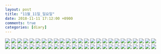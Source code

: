 ```yaml
---
layout: post
title: "11월_11일_일요일"
date: 2018-11-11 17:12:00 +0900
comments: true 
categories: [diary] 
---
```

![](https://blogfiles.pstatic.net/MjAxODExMTFfMTUw/MDAxNTQxOTIzODk5MjIx.ezf4vDBRkh-gm0kkWZt6gLKTUFSh0mtvLk0NHCttbuAg.qKJ9-vuHx9ADrWePjuxqIWBEbBlyyOSQyQTHwC2BKxEg.JPEG.hotleve/NaverBlog_20181111_171138_00.jpg?type=w1) 
![](https://blogfiles.pstatic.net/MjAxODExMTFfMzMg/MDAxNTQxOTIzODk5NjU4.X_RMgyTIt0NU4xBF9cEGwWTrWmdo8B83KN5q-_Sr0Ikg.jcp4AJoZqSOUsFjCMwfhTx8pgVOggJNEUbtfxSKF0c4g.JPEG.hotleve/NaverBlog_20181111_171139_01.jpg?type=w1) 
![](https://blogfiles.pstatic.net/MjAxODExMTFfMjgg/MDAxNTQxOTIzOTAwMTA2.BN4NlAtYojlJ-Fl3Cb9JMfhjrV1SNDfkx4C_SDf7y28g._fT3Ayj6FUl-5aoPZbPkD8c2T2z7sBpQBPXeprD2Rccg.JPEG.hotleve/NaverBlog_20181111_171139_02.jpg?type=w1) 
![](https://blogfiles.pstatic.net/MjAxODExMTFfNDAg/MDAxNTQxOTIzOTAwNjYw.d1lg3UQn_pMAyNYD62DCh7Fu80Sz7wU-VFTWSzBB5Mkg.C0BFNtUA2EhpIo3MJGpSXLL0uEFBgYtDsG5-wzb0ypQg.JPEG.hotleve/NaverBlog_20181111_171140_03.jpg?type=w1) 
![](https://blogfiles.pstatic.net/MjAxODExMTFfMjQg/MDAxNTQxOTIzOTAxMTk2.F_Gy6qBWNWZV2OhmMHHPQCM4xRJKmbu74B-OgfKasMog.rtPRC3sam_eWic02ppsgr7p3wsalwkBW9Q3o2JY1MTIg.JPEG.hotleve/NaverBlog_20181111_171140_04.jpg?type=w1) 
![](https://blogfiles.pstatic.net/MjAxODExMTFfMTE5/MDAxNTQxOTIzOTAxNjIx.0l5l95mzgVcwy8HLyPSu6TZUspId4NVduUQ1ZE-vhBIg.Bnp2LKe53CFycOWMhi_3hC9QDSPFVx9y3prl7-D0OLog.JPEG.hotleve/NaverBlog_20181111_171141_05.jpg?type=w1) 
![](https://blogfiles.pstatic.net/MjAxODExMTFfMjg5/MDAxNTQxOTIzOTAyMjA4.9k2947sZ6_vbnts8MG4HnkIOkeQqbgQDH1VuhI0vfLkg.N7HyaHJKVaYSqH3zRLObsCNpl5FEzv4k2oT9CF_17bMg.JPEG.hotleve/NaverBlog_20181111_171141_06.jpg?type=w1) 
![](https://blogfiles.pstatic.net/MjAxODExMTFfMjc0/MDAxNTQxOTIzOTAyNzA3.gwdXT6Mg08URlPmZ-W1l_vhZMJs_eRMo71nc97DKEF4g.Zjjfxzat7m418GY9F8MpmhNexNA5RqG0bTz3MEM6_HQg.JPEG.hotleve/NaverBlog_20181111_171142_07.jpg?type=w1) 
![](https://blogfiles.pstatic.net/MjAxODExMTFfNTcg/MDAxNTQxOTIzOTA0ODQz.p4DN1CXKQp66EczGZbp4NUKgGKM-UMTUh3nolelvo2Ig.F2yNTJqKl9yr1fT1fmlYbzO-8098wI5BYqYDonyVFDEg.JPEG.hotleve/NaverBlog_20181111_171143_08.jpg?type=w1) 
![](https://blogfiles.pstatic.net/MjAxODExMTFfMTM2/MDAxNTQxOTIzOTA1ODM5.QDRFoEtuXR6k8xDaDjbXS3066mCxGXnJgg_caMk2GvQg.j75H_0REKSwDP-zYRszlmt68H6asZ7U2UICA8XwswNsg.JPEG.hotleve/NaverBlog_20181111_171145_09.jpg?type=w1) 
![](https://blogfiles.pstatic.net/MjAxODExMTFfMTg0/MDAxNTQxOTIzOTA2NDUw.UKZL-G9TGrr2e4kzLZOFhRY-zq3gZHmhOmto0nmnV0Ig.BBhCLfmbhpZvmYAFJ4THVfyiOQYsubbRRJW0E5WbQXcg.JPEG.hotleve/NaverBlog_20181111_171146_10.jpg?type=w1) 
![](https://blogfiles.pstatic.net/MjAxODExMTFfMjA2/MDAxNTQxOTIzOTA3MTQ0.xeVLO_gIdRvmTAHCdnygroEuB7o4snQ2Iz-1Fu3NhkAg.3cFbe2cbKLF9j04qfxGPnpn2aJEn0AUr8msRkDrvUVUg.JPEG.hotleve/NaverBlog_20181111_171146_11.jpg?type=w1) 
![](https://blogfiles.pstatic.net/MjAxODExMTFfMjg2/MDAxNTQxOTIzOTA3NzI0.wDMoaAbu3llN65iiJI_vp8gqrNskuOXt8VIWNsFh_D0g.QENSGmI_nCn9-pb0eahtoxeSNbwD9C37ENzUY7oufD4g.JPEG.hotleve/NaverBlog_20181111_171147_12.jpg?type=w1) 
![](https://blogfiles.pstatic.net/MjAxODExMTFfNzcg/MDAxNTQxOTIzOTA4NDEy.Xbv6RVpNjHiyU1imvbDIYNI7FFfXxB8h9N8GYX96BNIg.yOsuX2l0VYH8_6gH2LLuiguZlyTI5WqVExD36U-vk-wg.JPEG.hotleve/NaverBlog_20181111_171148_13.jpg?type=w1) 
![](https://blogfiles.pstatic.net/MjAxODExMTFfNDAg/MDAxNTQxOTIzOTA4ODM5.lyRQbW1MhkjFBpCKyFPlyb3jZ-LzRx7kId910slh0i0g.uSpg1hByA2INNcQVEk1aRjPgOSLzZslbdCVX7WJ_cUEg.JPEG.hotleve/NaverBlog_20181111_171148_14.jpg?type=w1) 
![](https://blogfiles.pstatic.net/MjAxODExMTFfMjg3/MDAxNTQxOTIzOTA5Mzcz.GLhsPkIlTLtJKAwZst9INm4_koMYi1y3yLz_BImmDYkg.rmi2q7lNGNvLD7CyM1DexJJsqhB2dzaks9eIzoC1hLQg.JPEG.hotleve/NaverBlog_20181111_171149_15.jpg?type=w1) 
![](https://blogfiles.pstatic.net/MjAxODExMTFfMjk4/MDAxNTQxOTIzOTA5ODU3.Xn3Sm3sZK_RgMAuzDnwQaO1bc061mB4XXPFdBQbyBn8g.mQxjZzoPH6SvvBs_6RXuNXvW47S5aAFkJhhaCilsMawg.JPEG.hotleve/NaverBlog_20181111_171149_16.jpg?type=w1) 
![](https://blogfiles.pstatic.net/MjAxODExMTFfMjYx/MDAxNTQxOTIzOTEwNDg1.au5od8Qvh__uo2rADzUH6WbIoqAWuvq0Eg_QuQQ02lsg.EJrW4C1CbgwdXZ6rJTRQiixm6Lx8F9ca6SMEqSpEkNMg.JPEG.hotleve/NaverBlog_20181111_171150_17.jpg?type=w1) 
![](https://blogfiles.pstatic.net/MjAxODExMTFfMjkg/MDAxNTQxOTIzOTExMDM2.KmUuKg1SxZSh8YNMhtRgRW73FlmyyH7mnicKS0yz56cg.FCSotI3ouCNdYyfcZgVI251JxUizZ2yfy7YG42cU_Qog.JPEG.hotleve/NaverBlog_20181111_171150_18.jpg?type=w1) 
![](https://blogfiles.pstatic.net/MjAxODExMTFfMTk3/MDAxNTQxOTIzOTExNTM1.4BlyVpbI7AUjaTawSLs8XF5LFevvhj_t7-YsBH7TEKIg.UtzueK0PvWAixrOistGwTjiqT5l54hYWgUEYdHd-RMQg.JPEG.hotleve/NaverBlog_20181111_171151_19.jpg?type=w1) 
![](https://blogfiles.pstatic.net/MjAxODExMTFfMTQx/MDAxNTQxOTIzOTEyMDU0.TaDRTMfx9YC6BaehPouCHF_UQr656pelseWnPhyvbcAg.nnFD_gT3A_R-bZ4mJGCkHItN2hJog3UN-vKroido-m0g.JPEG.hotleve/NaverBlog_20181111_171151_20.jpg?type=w1) 
![](https://blogfiles.pstatic.net/MjAxODExMTFfNzMg/MDAxNTQxOTIzOTEyNjk3.aOFOh6GkcNUXLX4JH4B5fCyLJWiYEr8_ttq8OPZDppEg.zuZVOI-NTHPh520j2ytc8Mb9LzimeIp_NGHK99w1wLQg.JPEG.hotleve/NaverBlog_20181111_171152_21.jpg?type=w1) 
![](https://blogfiles.pstatic.net/MjAxODExMTFfMjgx/MDAxNTQxOTIzOTEzNDEz.eWw00rsfEQC-034xO4Et13huypf4zZ0-9ITyTgATDxEg.rqPouTzgMjaOXMxgsYw0fm2KzJivmCxvX62EAgSVRkIg.JPEG.hotleve/NaverBlog_20181111_171152_22.jpg?type=w1) 
![](https://blogfiles.pstatic.net/MjAxODExMTFfMTEz/MDAxNTQxOTIzOTEzODQy.HgYx7MR5YD3BfZ2nYNeJCCxKzdI6dEA1H9IP9gSCQFwg.a40v5ykdvFeT13U8cM30I9E0mQOfdQG5DGe4KVQ-yUMg.JPEG.hotleve/NaverBlog_20181111_171153_23.jpg?type=w1) 
![](https://blogfiles.pstatic.net/MjAxODExMTFfMTU5/MDAxNTQxOTIzOTE1MDgy.dtqsyt_P8F56Ee4dZRoHxDYGoMh0wpjKoDWOfH95hWUg.08bmRyqw3IOdZKaTxNrT8dzOQqTmzyrXvGYBt6x1Zc8g.JPEG.hotleve/NaverBlog_20181111_171154_24.jpg?type=w1) 
![](https://blogfiles.pstatic.net/MjAxODExMTFfMTgg/MDAxNTQxOTIzOTE2MDIz.TgvtLDRJEc27h8vVdUNYvWjltjJsyTc8OyKcOLpxfT0g.lujdW_gUzESVjUIM1QmGdnXvsSc29SJv2vYzkhUN3AUg.JPEG.hotleve/NaverBlog_20181111_171155_25.jpg?type=w1) 
![](https://blogfiles.pstatic.net/MjAxODExMTFfMjE4/MDAxNTQxOTIzOTE2NzA2.aef2aG0siOyzDMghor-gm18PCecvCffKQeh_drlOnNAg.xirtfuREfkttYxh-m9SRlk3i88PUApJMZLTeC3W2E08g.JPEG.hotleve/NaverBlog_20181111_171156_26.jpg?type=w1) 
![](https://blogfiles.pstatic.net/MjAxODExMTFfODkg/MDAxNTQxOTIzOTE3MTYy.hyZ-HzX6MmilIQ0HR3NzYF47u3vhULJ4-WbEjZsD38sg.S10NuCtp5DNcpx-bJOIyxcHSB7BhCUE9MBY4t3ji3Rgg.JPEG.hotleve/NaverBlog_20181111_171156_27.jpg?type=w1) 
![](https://blogfiles.pstatic.net/MjAxODExMTFfMTA0/MDAxNTQxOTIzOTE3NzAy.mxcR2Nn0BVT1RyeJf7yQ5rvd6tcQwZImSksuaEgnVG4g.oM4gEux-q_9snMftoUBMUqJDJto8B5jDFZHlyQ8TbT0g.JPEG.hotleve/NaverBlog_20181111_171157_28.jpg?type=w1) 
![](https://blogfiles.pstatic.net/MjAxODExMTFfMTg1/MDAxNTQxOTIzOTE4MTcx.w0RnpfVUi67gsKrmRhRBSKZQ7WywnZjRUJLlLi_3sJwg.HqOsTPAU7OdjmVh8Pdh-LQr1x_s-f5fcVzU_pzN-y3gg.JPEG.hotleve/NaverBlog_20181111_171157_29.jpg?type=w1) 
![](https://blogfiles.pstatic.net/MjAxODExMTFfMTY3/MDAxNTQxOTIzOTE5MDQ4.ckn4CPQAEuVzsesA4lnYHnAwAgDAURZsZGOd45fvRjQg.X3fvDqhJt_VMbb87mxqM5Q4my13GFo0K54rp33KjSgIg.JPEG.hotleve/NaverBlog_20181111_171158_30.jpg?type=w1) 
![](https://blogfiles.pstatic.net/MjAxODExMTFfMjI2/MDAxNTQxOTIzOTE5OTE3.CGgT-_5eP6IudLULrGM-9HpAWVkWcelETj2hGH6QoVcg.eBSX8vCGMbOIQo6GBwlX1FYte6qn_77MDB51tp8_xyog.JPEG.hotleve/NaverBlog_20181111_171159_31.jpg?type=w1) 
![](https://blogfiles.pstatic.net/MjAxODExMTFfMjk2/MDAxNTQxOTIzOTIwNjI3.KLPoUet1MnwL_PdPfWDrjlp8AeVicT7_JzcJfT5IaP4g.hMvFf64IwlWdU7ua2UJKZvXDZcDzYsygbwvelCJkQ4gg.JPEG.hotleve/NaverBlog_20181111_171200_32.jpg?type=w1) 
![](https://blogfiles.pstatic.net/MjAxODExMTFfMjE0/MDAxNTQxOTIzOTIyNTUy.x0iXHb9KgcPtm3v11JFelvVtabumgtXeah8sQdtGhPQg.X0HO3FMSn2XJVwhDwG3S5QvnL1QftF-2JyRvUfQDUVUg.JPEG.hotleve/NaverBlog_20181111_171200_33.jpg?type=w1) 
![](https://blogfiles.pstatic.net/MjAxODExMTFfMTM2/MDAxNTQxOTIzOTIzNjQ4.PGBjQ5wSI0bOX2ZmlW0BlFhibwh-m9Dzw6sNqSEbO20g.UkrZBT23UDnRrmSOSssTqMrKxtp7-6pEGbOBQ9Q-3ngg.JPEG.hotleve/NaverBlog_20181111_171203_34.jpg?type=w1) 
![](https://blogfiles.pstatic.net/MjAxODExMTFfMTA0/MDAxNTQxOTIzOTI0NTg0.1C9Ckq1dhjBGRbHlOyzzcq-vdL9yvpJ7v9Kbk7dZzbcg.ZboSR_dcqarmVCkS2uXVDLjQdDAEEyFnHHX3zFtVtrsg.JPEG.hotleve/NaverBlog_20181111_171203_35.jpg?type=w1) 
![](https://blogfiles.pstatic.net/MjAxODExMTFfMTkz/MDAxNTQxOTIzOTI1NDEy.-nsVT5NI6RA1BE5EO0jCXi_bAZEMDejNNRJXvlfiQHkg.oEvLXwaqjHlky6GJAuTCwzou-QN_aebWeHQrEAYl_f8g.JPEG.hotleve/NaverBlog_20181111_171204_36.jpg?type=w1) 
![](https://blogfiles.pstatic.net/MjAxODExMTFfMTEw/MDAxNTQxOTIzOTI2NDYx.64PAUuP0vdcQFQRozCYV64vDVAL8X9sflfWRdVcUYZQg.t2T4Yed_zW0dk1-sSnr8583pwpPoG8v6sYZO7FpgUWQg.JPEG.hotleve/NaverBlog_20181111_171206_37.jpg?type=w1) 
![](https://blogfiles.pstatic.net/MjAxODExMTFfMTI4/MDAxNTQxOTIzOTI3MTQw.9XAMmV2Zl7bJBq7ks2uIIlk1e-onpT515jiCCBS_wSMg.Yk3fs_HLmPfU4rHRlCQOK4jx9UU2BjBwl_xUJyT0rhMg.JPEG.hotleve/NaverBlog_20181111_171206_38.jpg?type=w1) 
![](https://blogfiles.pstatic.net/MjAxODExMTFfMTE4/MDAxNTQxOTIzOTI3Nzk5.6ICwI4Owt0IjRvZ8gVogahrPxyQn26qG0hYA2J9NF9kg.xcWtzyo8RdwqEf3sQxTzLZmzLP007F2IbUr_0BsyiYMg.JPEG.hotleve/NaverBlog_20181111_171207_39.jpg?type=w1) 
![](https://blogfiles.pstatic.net/MjAxODExMTFfMTYg/MDAxNTQxOTIzOTI4NDAz.8LetqnVRXNVQ6j3vUJVbcZAWYIJ-wpqeHNLYsit3Iw8g.CZHauUZz1yBmmnjaSrW_BWwqge_z3W1WDWsHEA0mPi4g.JPEG.hotleve/NaverBlog_20181111_171208_40.jpg?type=w1) 
![](https://blogfiles.pstatic.net/MjAxODExMTFfMTY0/MDAxNTQxOTIzOTI5NjI3.BCT80ErZtGUlWYlEwyHVQmUxctxdad0rD5Y15JOJXWog.LpfIL2ZPvJx_ADEZcHLNUEgG-jErc4ERbmgHYbfbVJog.JPEG.hotleve/NaverBlog_20181111_171208_41.jpg?type=w1) 
![](https://blogfiles.pstatic.net/MjAxODExMTFfNTYg/MDAxNTQxOTIzOTMwMTMw.XhWuSh5_2Vu4TzFjG3h3rL7-KHlA6xNnZKPB0KkOUbMg.JVaT9U-MNMbPY1qiXtnvDLoAt4pZsLj9_bLdPyd2T6Eg.JPEG.hotleve/NaverBlog_20181111_171209_42.jpg?type=w1) 
![](https://blogfiles.pstatic.net/MjAxODExMTFfMTAw/MDAxNTQxOTIzOTMwNTE2.b7-QXFLP1ZPtzS95U8FDsP7v5yr9EEs8UC3pcK7C9nQg.Nc4VfJGZFty5aa3scEELLUMI5mFwEhAFkR-hh6qQxIwg.JPEG.hotleve/NaverBlog_20181111_171210_43.jpg?type=w1) 
![](https://blogfiles.pstatic.net/MjAxODExMTFfMTAy/MDAxNTQxOTIzOTMxMTIw.5CJLebdWeObyZgMLUuZIzOiKbYfzKNp0bkKnz-Xg5Bsg.ZkUYL_9IGxUFvSbttX7-IagNysgsrNd1DLQg6HZWguAg.JPEG.hotleve/NaverBlog_20181111_171210_44.jpg?type=w1) 
![](https://blogfiles.pstatic.net/MjAxODExMTFfMjM2/MDAxNTQxOTIzOTMyNDM1.aDZ4C4XpbuCLW1PBbGpLxfYum9GM0wqed2UwfIvpsWcg.Bx1glA7M7p0P6sXjX4k74np5MH7oTls9LpvQATuoNoEg.JPEG.hotleve/NaverBlog_20181111_171211_45.jpg?type=w1) 
![](https://blogfiles.pstatic.net/MjAxODExMTFfMjQz/MDAxNTQxOTIzOTMzNDU5.Y8rP2Z7Bq1ufXs77HxqHyZOKySZveQznqsQ3sq6ez84g.rlU8jl7y-kCfgbkVUozAmZbg-cWNhrez4oiGj_-JAWgg.JPEG.hotleve/NaverBlog_20181111_171213_46.jpg?type=w1) 
![](https://blogfiles.pstatic.net/MjAxODExMTFfOTIg/MDAxNTQxOTIzOTM0MTk4._ybGlDaG3j2Stp_KeFtzDb2Q5SN_17tCGnzyqpX9MHsg.ulj9Nd47Wz86nV-vm5vwe6OR-W4y5Ls4Ui-eIh-76hwg.JPEG.hotleve/NaverBlog_20181111_171213_47.jpg?type=w1) 
![](https://blogfiles.pstatic.net/MjAxODExMTFfMjEx/MDAxNTQxOTIzOTM0OTI4.trSrtIXmTkjePitydz_fUED6LgBIzExLKNezExgb6dsg.FhPQvWxX5o00vYhQfVQg3KNLskKz_FXwrLm75EX-N3kg.JPEG.hotleve/NaverBlog_20181111_171214_48.jpg?type=w1) 
![](https://blogfiles.pstatic.net/MjAxODExMTFfMyAg/MDAxNTQxOTIzOTM1OTAy.vP_Tv8yalCvGSpOQ6nIr46mzsSGNo6xNYzYX5yH0MsYg.A01PnVl9rdIEy7k4nEKJNq-Hm6c-eAChfGjW8bh6MDgg.JPEG.hotleve/NaverBlog_20181111_171215_49.jpg?type=w1) 
